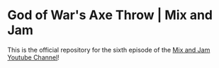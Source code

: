 # God of War's Axe Throw | Mix and Jam

This is the official repository for the sixth episode of the [Mix and Jam Youtube Channel](https://www.youtube.com/c/MixAndJam)!
